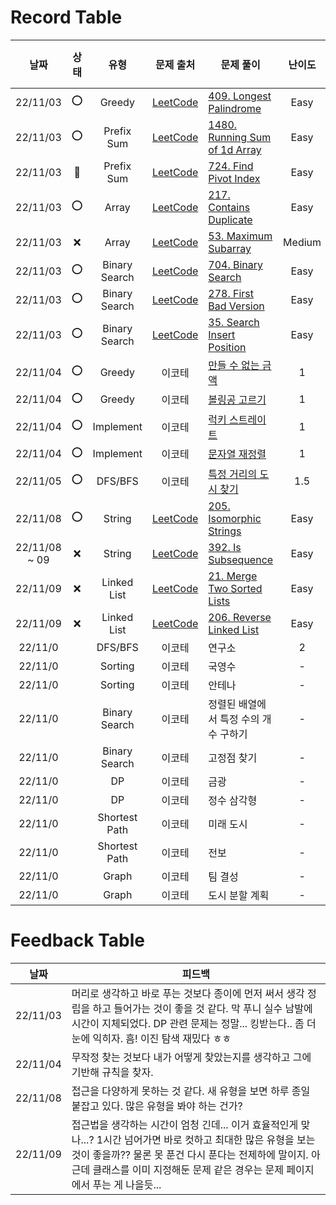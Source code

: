 # Record Table

|     날짜      | 상태 |     유형      |                             문제 출처                              | 문제 풀이                                                | 난이도 | 풀이 시간 (H:M) |
| :-----------: | :--: | :-----------: | :----------------------------------------------------------------: | -------------------------------------------------------- | :----: | :-------------: |
|   22/11/03    |  ⭕  |    Greedy     |   [LeetCode](https://leetcode.com/problems/longest-palindrome/)    | [409. Longest Palindrome](/2022/1103.py#L137-L147)       |  Easy  |      00:50      |
|   22/11/03    |  ⭕  |  Prefix Sum   | [LeetCode](https://leetcode.com/problems/running-sum-of-1d-array/) | [1480. Running Sum of 1d Array](/2022/1103.py#L149-L158) |  Easy  |      00:08      |
|   22/11/03    |  🔺  |  Prefix Sum   |    [LeetCode](https://leetcode.com/problems/find-pivot-index/)     | [724. Find Pivot Index](/2022/1103.py#L160-L173)         |  Easy  |      01:25      |
|   22/11/03    |  ⭕  |     Array     |   [LeetCode](https://leetcode.com/problems/contains-duplicate/)    | [217. Contains Duplicate](/2022/1103.py#L175-L179)       |  Easy  |      00:07      |
|   22/11/03    |  ❌  |     Array     |    [LeetCode](https://leetcode.com/problems/maximum-subarray/)     | [53. Maximum Subarray](/2022/1103.py#L181-L191)          | Medium |      00:40      |
|   22/11/03    |  ⭕  | Binary Search |      [LeetCode](https://leetcode.com/problems/binary-search/)      | [704. Binary Search](/2022/1103.py#L193-L206)            |  Easy  |      00:08      |
|   22/11/03    |  ⭕  | Binary Search |    [LeetCode](https://leetcode.com/problems/first-bad-version/)    | [278. First Bad Version](2022/1103.py#L208-L220)         |  Easy  |      00:16      |
|   22/11/03    |  ⭕  | Binary Search | [LeetCode](https://leetcode.com/problems/search-insert-position/)  | [35. Search Insert Position](/2022/1103.py#L123-L133)    |  Easy  |      00:04      |
|   22/11/04    |  ⭕  |    Greedy     |                               이코테                               | [만들 수 없는 금액](/2022/1104.py#L100-L112)             |   1    |      00:23      |
|   22/11/04    |  ⭕  |    Greedy     |                               이코테                               | [볼링공 고르기](/2022/1104.py#L114-L128)                 |   1    |      00:35      |
|   22/11/04    |  ⭕  |   Implement   |                               이코테                               | [럭키 스트레이트](/2022/1104.py#L68-L82)                 |   1    |      00:06      |
|   22/11/04    |  ⭕  |   Implement   |                               이코테                               | [문자열 재정렬](/2022/1104.py#L130-L148)                 |   1    |      00:15      |
|   22/11/05    |  ⭕  |    DFS/BFS    |                               이코테                               | [특정 거리의 도시 찾기](/2022/1105.py)                   |  1.5   |      00:35      |
|   22/11/08    |  ⭕  |    String     |   [LeetCode](https://leetcode.com/problems/isomorphic-strings/)    | [205. Isomorphic Strings](/2022/1108.py#L88-L92)         |  Easy  |      01:01      |
| 22/11/08 ~ 09 |  ❌  |    String     |     [LeetCode](https://leetcode.com/problems/is-subsequence/)      | [392. Is Subsequence](/2022/1108.py#L94-L102)            |  Easy  |      00:34      |
|   22/11/09    |  ❌  |  Linked List  | [LeetCode](https://leetcode.com/problems/merge-two-sorted-lists/)  | [21. Merge Two Sorted Lists](/2022/1109.py#L99-L113)     |  Easy  |      01:25      |
|   22/11/09    |  ❌  |  Linked List  |   [LeetCode](https://leetcode.com/problems/reverse-linked-list/)   | [206. Reverse Linked List](/2022/1109.py#L115-L145)      |  Easy  |      00:34      |
|    22/11/0    |      |    DFS/BFS    |                               이코테                               | 연구소                                                   |   2    |      00:00      |
|    22/11/0    |      |    Sorting    |                               이코테                               | 국영수                                                   |   -    |      00:00      |
|    22/11/0    |      |    Sorting    |                               이코테                               | 안테나                                                   |   -    |      00:00      |
|    22/11/0    |      | Binary Search |                               이코테                               | 정렬된 배열에서 특정 수의 개수 구하기                    |   -    |      00:00      |
|    22/11/0    |      | Binary Search |                               이코테                               | 고정점 찾기                                              |   -    |      00:00      |
|    22/11/0    |      |      DP       |                               이코테                               | 금광                                                     |   -    |      00:00      |
|    22/11/0    |      |      DP       |                               이코테                               | 정수 삼각형                                              |   -    |      00:00      |
|    22/11/0    |      | Shortest Path |                               이코테                               | 미래 도시                                                |   -    |      00:00      |
|    22/11/0    |      | Shortest Path |                               이코테                               | 전보                                                     |   -    |      00:00      |
|    22/11/0    |      |     Graph     |                               이코테                               | 팀 결성                                                  |   -    |      00:00      |
|    22/11/0    |      |     Graph     |                               이코테                               | 도시 분할 계획                                           |   -    |      00:00      |

# Feedback Table

|   날짜   | 피드백                                                                                                                                                                                                                                                      |
| :------: | ----------------------------------------------------------------------------------------------------------------------------------------------------------------------------------------------------------------------------------------------------------- |
| 22/11/03 | 머리로 생각하고 바로 푸는 것보다 종이에 먼저 써서 생각 정립을 하고 들어가는 것이 좋을 것 같다. 막 푸니 실수 남발에 시간이 지체되었다. DP 관련 문제는 정말... 킹받는다.. 좀 더 눈에 익히자. 흠! 이진 탐색 재밌다 ㅎㅎ                                        |
| 22/11/04 | 무작정 찾는 것보다 내가 어떻게 찾았는지를 생각하고 그에 기반해 규칙을 찾자.                                                                                                                                                                                 |
| 22/11/08 | 접근을 다양하게 못하는 것 같다. 새 유형을 보면 하루 종일 붙잡고 있다. 많은 유형을 봐야 하는 건가?                                                                                                                                                           |
| 22/11/09 | 접근법을 생각하는 시간이 엄청 긴데... 이거 효율적인게 맞나...? 1시간 넘어가면 바로 컷하고 최대한 많은 유형을 보는 것이 좋을까?? 물론 못 푼건 다시 푼다는 전제하에 말이지. 아 근데 클래스를 이미 지정해둔 문제 같은 경우는 문제 페이지에서 푸는 게 나을듯... |

